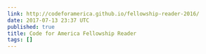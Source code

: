 ```yaml
---
link: http://codeforamerica.github.io/fellowship-reader-2016/
date: 2017-07-13 23:37 UTC
published: true
title: Code for America Fellowship Reader
tags: []
---
```



